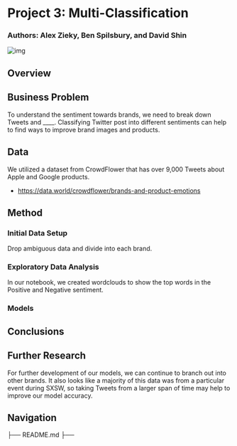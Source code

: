 # Project 3: Multi-Classification
### Authors: Alex Zieky, Ben Spilsbury, and David Shin

![img](./images/twitter.png)

## Overview


## Business Problem

To understand the sentiment towards brands, we need to break down Tweets and ____. Classifying Twitter post into different sentiments can help to find ways to improve brand images and products.

## Data

We utilized a dataset from CrowdFlower that has over 9,000 Tweets about Apple and Google products.
*  https://data.world/crowdflower/brands-and-product-emotions

## Method

### Initial Data Setup

Drop ambiguous data and divide into each brand.

### Exploratory Data Analysis

In our notebook, we created wordclouds to show the top words in the Positive and Negative sentiment.

### Models

## Conclusions

## Further Research

For further development of our models, we can continue to branch out into other brands. It also looks like a majority of this data was from a particular event during SXSW, so taking Tweets from a larger span of time may help to improve our model accuracy. 

## Navigation
├── README.md
├── 
